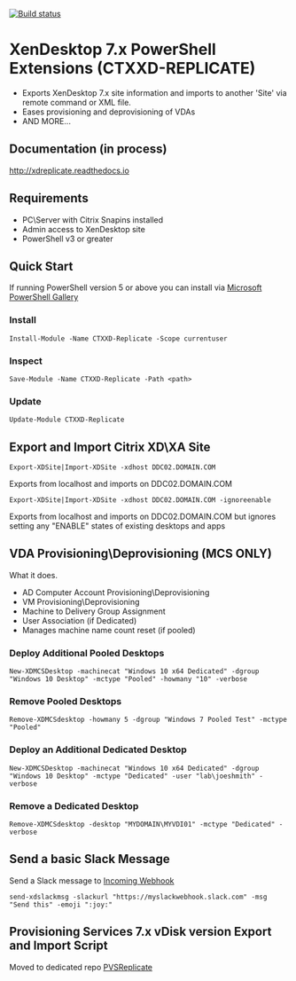 [![Build status](https://ci.appveyor.com/api/projects/status/00p66jdhcj8nib0c/branch/master?retina=true)](https://ci.appveyor.com/project/ryancbutler/xdreplicate/branch/master)
# XenDesktop 7.x PowerShell Extensions (CTXXD-REPLICATE)

- Exports XenDesktop 7.x site information and imports to another 'Site' via remote command or XML file.
- Eases provisioning and deprovisioning of VDAs
- AND MORE...

## Documentation (in process)
http://xdreplicate.readthedocs.io

## Requirements

- PC\Server with Citrix Snapins installed
- Admin access to XenDesktop site
- PowerShell v3 or greater

## Quick Start
If running PowerShell version 5 or above you can install via [Microsoft PowerShell Gallery](https://www.powershellgallery.com/)

### Install
```
Install-Module -Name CTXXD-Replicate -Scope currentuser
```
### Inspect
```
Save-Module -Name CTXXD-Replicate -Path <path>
```
### Update
```
Update-Module CTXXD-Replicate 
```

## Export and Import Citrix XD\XA Site
```
Export-XDSite|Import-XDSite -xdhost DDC02.DOMAIN.COM
```
Exports from localhost and imports on DDC02.DOMAIN.COM

```
Export-XDSite|Import-XDSite -xdhost DDC02.DOMAIN.COM -ignoreenable
```
Exports from localhost and imports on DDC02.DOMAIN.COM but ignores setting any "ENABLE" states of existing desktops and apps

## VDA Provisioning\Deprovisioning (MCS ONLY)
What it does.
- AD Computer Account Provisioning\Deprovisioning
- VM Provisioning\Deprovisioning
- Machine to Delivery Group Assignment
- User Association (if Dedicated)
- Manages machine name count reset (if pooled)

### Deploy Additional Pooled Desktops
```
New-XDMCSDesktop -machinecat "Windows 10 x64 Dedicated" -dgroup "Windows 10 Desktop" -mctype "Pooled" -howmany "10" -verbose
```
### Remove Pooled Desktops
```
Remove-XDMCSdesktop -howmany 5 -dgroup "Windows 7 Pooled Test" -mctype "Pooled"
```
### Deploy an Additional Dedicated Desktop
```
New-XDMCSDesktop -machinecat "Windows 10 x64 Dedicated" -dgroup "Windows 10 Desktop" -mctype "Dedicated" -user "lab\joeshmith" -verbose
```
### Remove a Dedicated Desktop
```
Remove-XDMCSdesktop -desktop "MYDOMAIN\MYVDI01" -mctype "Dedicated" -verbose
```
## Send a basic Slack Message
Send a Slack message to [Incoming Webhook](https://api.slack.com/incoming-webhooks)
```
send-xdslackmsg -slackurl "https://myslackwebhook.slack.com" -msg "Send this" -emoji ":joy:"
```

## Provisioning Services 7.x vDisk version Export and Import Script

Moved to dedicated repo [PVSReplicate](https://github.com/ryancbutler/PVSReplicate)
